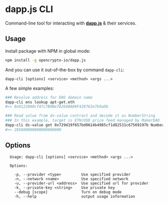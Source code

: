 # dapp.js CLI

Command-line tool for interacting with [**dapp.js**](https://github.com/opencrypto-io/dapp.js) & their services.

## Usage

Install package with NPM in global mode:

```bash
npm install -g opencrypto-io/dapp.js
```

And you can use it out-of-the-box by command `dapp-cli`: 

```
dapp-cli [options] <service> <method> <args ...>
```

A few simple examples:
```bash
### Resolve address for ENS domain name
dapp-cli ens lookup apt-get.eth
#>> 0xD1220A0cf47c7B9Be7A2E6BA89F429762e7b9aDb

### Read value from ds-value contract and decode it as NumberString
### In this example, target is ETH/USD price feed managed by MakerDAO
dapp-cli ds-value get 0x729d19f657bd0614b4985cf1d82531c67569197b NumberString
#>> 285800000000000000000
```

## Options

```
  Usage: dapp-cli [options] <service> <method> <args ...>

  Options:

    -p, --provider <type>         Use specified provider
    -n, --network <name>          Use specified network
    -u, --provider-url <address>  Use specified url for provider
    -k, --private-key <string>    Use private key
    --debug [scope]               Turn on debug mode
    -h, --help                    output usage information
```
